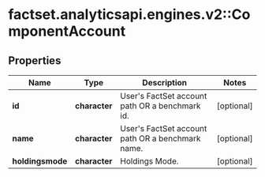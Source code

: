 # factset.analyticsapi.engines.v2::ComponentAccount

## Properties
Name | Type | Description | Notes
------------ | ------------- | ------------- | -------------
**id** | **character** | User&#39;s FactSet account path OR a benchmark id. | [optional] 
**name** | **character** | User&#39;s FactSet account path OR a benchmark name. | [optional] 
**holdingsmode** | **character** | Holdings Mode. | [optional] 


